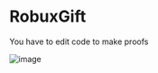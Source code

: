 # RobuxGift
You have to edit code to make proofs 

![image](https://user-images.githubusercontent.com/99714729/154497892-0814352f-901d-450d-9b86-5b013d45c8b5.png)

